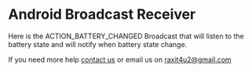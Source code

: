 <h1>Android Broadcast Receiver</h1>

<p>Here is the ACTION_BATTERY_CHANGED Broadcast that will listen to the battery state and will notify when battery state change.</p>


<p>If you need more help <a href="http://www.crestinfotech.com/contact-us/" target="_blank">contact us</a> 
or email us on <a href="mailto:raxit4u2@gmail.com">raxit4u2@gmail.com</a></p>
